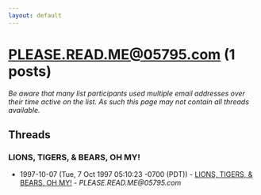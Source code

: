 ```yaml
---
layout: default
---
```


# PLEASE.READ.ME@05795.com (1 posts)

_Be aware that many list participants used multiple email addresses over their time active on the list. As such this page may not contain all threads available._

## Threads

### LIONS, TIGERS, & BEARS, OH MY!
+ 1997-10-07 (Tue, 7 Oct 1997 05:10:23 -0700 (PDT)) - [LIONS, TIGERS, & BEARS, OH MY!](/archive/1997/10/28e4c64a36a864a1d5c7f65d2466bfbafd462d2424f499461ee580a20da8662d) - _PLEASE.READ.ME@05795.com_

